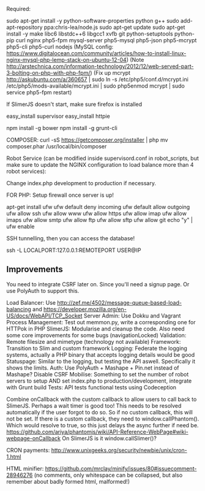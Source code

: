 Required:

sudo apt-get install -y python-software-properties python g++
sudo add-apt-repository ppa:chris-lea/node.js
sudo apt-get update
sudo apt-get install -y make libc6 libstdc++6 libgcc1 xvfb git python-setuptools python-pip curl nginx php5-fpm mysql-server php5-mysql php5-json php5-mcrypt php5-cli php5-curl nodejs
(MySQL config: https://www.digitalocean.com/community/articles/how-to-install-linux-nginx-mysql-php-lemp-stack-on-ubuntu-12-04)
(Note http://arstechnica.com/information-technology/2012/12/web-served-part-3-bolting-on-php-with-php-fpm/)
(Fix up mcrypt http://askubuntu.com/a/360657 | sudo ln -s /etc/php5/conf.d/mcrypt.ini /etc/php5/mods-available/mcrypt.ini | sudo php5enmod mcrypt | sudo service php5-fpm restart)

If SlimerJS doesn't start, make sure firefox is installed

easy_install supervisor
easy_install httpie

npm install -g bower
npm install -g grunt-cli

COMPOSER:
curl -sS https://getcomposer.org/installer | php
mv composer.phar /usr/local/bin/composer

Robot Service (can be modified inside supervisord.conf in robot_scripts, but make sure to update the NGINX configuration to load balance more than 4 robot services):

Change index.php development to production if necessary.

FOR PHP:
Setup firewall once server is up!

apt-get install ufw
ufw default deny incoming
ufw default allow outgoing
ufw allow ssh
ufw allow www
ufw allow https
ufw allow imap
ufw allow imaps
ufw allow smtp
ufw allow ftp
ufw allow sftp
ufw allow git
echo "y" | ufw enable

SSH tunnelling, then you can access the database!

ssh -L LOCALPORT:127.0.0.1:REMOTEPORT USER@IP


Improvements
------------

You need to integrate CSRF later on. Since you'll need a signup page. Or use PolyAuth to support this.

Load Balancer: Use http://zef.me/4502/message-queue-based-load-balancing and https://developer.mozilla.org/en-US/docs/WebAPI/TCP_Socket
Server Admin: Use Dokku and Vagrant
Process Management: Test out memmon.py, write a corresponding one for HTTPok in PHP
SlimerJS: Modularise and cleanup the code. Also need some core improvements for some bugs (navigationLocked)
Validation: Remote filesize and mimetype (technology not available)
Framework: Transition to Slim and custom framework
Logging: Federate the logging systems, actually a PHP binary that accepts logging details would be good
Statuspage: Similar to the logging, but testing the API aswell. Specifically it shows the limits.
Auth: Use PolyAuth + Mashape + Pin.net instead of Mashape? Disable CSRF
Mobilise: Something to set the number of robot servers to setup AND set index.php to production/development, integrate with Grunt build
Tests: API tests functional tests using Codeception

Combine onCallback with the custom callback to allow users to call back to SlimerJS. Perhaps a wait timer is good too! This needs to be resolved automatically if the user forgot to do so. So if no custom callback, this will not be set. If there is a custom callback, they need to window.callPhantom(). Which would resolve to true, so this just delays the async further if need be. https://github.com/ariya/phantomjs/wiki/API-Reference-WebPage#wiki-webpage-onCallback On SlimerJS is it window.callSlimer()?

CRON payments: http://www.unixgeeks.org/security/newbie/unix/cron-1.html

HTML minifier: https://github.com/mrclay/minify/issues/80#issuecomment-28946276
(no comments, only whitespace can be collapsed, but also remember about badly formed html, malformed!)